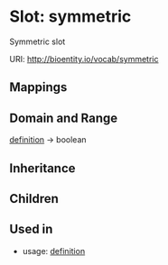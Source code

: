 # Slot: symmetric


Symmetric slot

URI: http://bioentity.io/vocab/symmetric
## Mappings

## Domain and Range

[definition](Definition.md) -> boolean
## Inheritance

## Children

## Used in

 *  usage: [definition](Definition.md)
